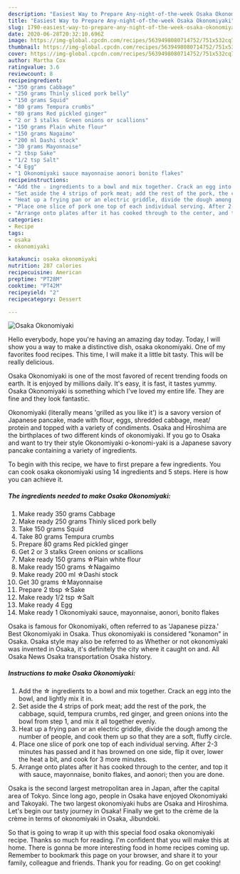 ```yaml
---
description: "Easiest Way to Prepare Any-night-of-the-week Osaka Okonomiyaki"
title: "Easiest Way to Prepare Any-night-of-the-week Osaka Okonomiyaki"
slug: 1790-easiest-way-to-prepare-any-night-of-the-week-osaka-okonomiyaki
date: 2020-06-28T20:32:10.696Z
image: https://img-global.cpcdn.com/recipes/5639498080714752/751x532cq70/osaka-okonomiyaki-recipe-main-photo.jpg
thumbnail: https://img-global.cpcdn.com/recipes/5639498080714752/751x532cq70/osaka-okonomiyaki-recipe-main-photo.jpg
cover: https://img-global.cpcdn.com/recipes/5639498080714752/751x532cq70/osaka-okonomiyaki-recipe-main-photo.jpg
author: Martha Cox
ratingvalue: 3.6
reviewcount: 8
recipeingredient:
- "350 grams Cabbage"
- "250 grams Thinly sliced pork belly"
- "150 grams Squid"
- "80 grams Tempura crumbs"
- "80 grams Red pickled ginger"
- "2 or 3 stalks  Green onions or scallions"
- "150 grams Plain white flour"
- "150 grams Nagaimo"
- "200 ml Dashi stock"
- "30 grams Mayonnaise"
- "2 tbsp Sake"
- "1/2 tsp Salt"
- "4 Egg"
- "1 Okonomiyaki sauce mayonnaise aonori bonito flakes"
recipeinstructions:
- "Add the ☆ ingredients to a bowl and mix together. Crack an egg into the bowl, and lightly mix it in."
- "Set aside the 4 strips of pork meat; add the rest of the pork, the cabbage, squid, tempura crumbs, red ginger, and green onions into the bowl from step 1, and mix it all together evenly."
- "Heat up a frying pan or an electric griddle, divide the dough among the number of people, and cook them up so that they are a soft, fluffy circle."
- "Place one slice of pork one top of each individual serving. After 2-3 minutes has passed and it has browned on one side, flip it over, lower the heat a bit, and cook for 3 more minutes."
- "Arrange onto plates after it has cooked through to the center, and top it with sauce, mayonnaise, bonito flakes, and aonori; then you are done."
categories:
- Recipe
tags:
- osaka
- okonomiyaki

katakunci: osaka okonomiyaki 
nutrition: 287 calories
recipecuisine: American
preptime: "PT28M"
cooktime: "PT42M"
recipeyield: "2"
recipecategory: Dessert

---
```



![Osaka Okonomiyaki](https://img-global.cpcdn.com/recipes/5639498080714752/751x532cq70/osaka-okonomiyaki-recipe-main-photo.jpg)

Hello everybody, hope you're having an amazing day today. Today, I will show you a way to make a distinctive dish, osaka okonomiyaki. One of my favorites food recipes. This time, I will make it a little bit tasty. This will be really delicious.

Osaka Okonomiyaki is one of the most favored of recent trending foods on earth. It is enjoyed by millions daily. It's easy, it is fast, it tastes yummy. Osaka Okonomiyaki is something which I've loved my entire life. They are fine and they look fantastic.

Okonomiyaki (literally means &#39;grilled as you like it&#39;) is a savory version of Japanese pancake, made with flour, eggs, shredded cabbage, meat/ protein and topped with a variety of condiments. Osaka and Hiroshima are the birthplaces of two different kinds of okonomiyaki. If you go to Osaka and want to try their style Okonomiyaki o-konomi-yaki is a Japanese savory pancake containing a variety of ingredients.


To begin with this recipe, we have to first prepare a few ingredients. You can cook osaka okonomiyaki using 14 ingredients and 5 steps. Here is how you can achieve it.

<!--inarticleads1-->

##### The ingredients needed to make Osaka Okonomiyaki:

1. Make ready 350 grams Cabbage
1. Make ready 250 grams Thinly sliced pork belly
1. Take 150 grams Squid
1. Take 80 grams Tempura crumbs
1. Prepare 80 grams Red pickled ginger
1. Get 2 or 3 stalks  Green onions or scallions
1. Make ready 150 grams ☆Plain white flour
1. Make ready 150 grams ☆Nagaimo
1. Make ready 200 ml ☆Dashi stock
1. Get 30 grams ☆Mayonnaise
1. Prepare 2 tbsp ☆Sake
1. Make ready 1/2 tsp ☆Salt
1. Make ready 4 Egg
1. Make ready 1 Okonomiyaki sauce, mayonnaise, aonori, bonito flakes


Osaka is famous for Okonomiyaki, often referred to as &#39;Japanese pizza.&#39; Best Okonomiyaki in Osaka. Thus okonomiyaki is considered &#34;konamon&#34; in Osaka. Osaka style may also be referred to as Whether or not okonomiyaki was invented in Osaka, it&#39;s definitely the city where it caught on and. All Osaka News Osaka transportation Osaka history. 

<!--inarticleads2-->

##### Instructions to make Osaka Okonomiyaki:

1. Add the ☆ ingredients to a bowl and mix together. Crack an egg into the bowl, and lightly mix it in.
1. Set aside the 4 strips of pork meat; add the rest of the pork, the cabbage, squid, tempura crumbs, red ginger, and green onions into the bowl from step 1, and mix it all together evenly.
1. Heat up a frying pan or an electric griddle, divide the dough among the number of people, and cook them up so that they are a soft, fluffy circle.
1. Place one slice of pork one top of each individual serving. After 2-3 minutes has passed and it has browned on one side, flip it over, lower the heat a bit, and cook for 3 more minutes.
1. Arrange onto plates after it has cooked through to the center, and top it with sauce, mayonnaise, bonito flakes, and aonori; then you are done.


Osaka is the second largest metropolitan area in Japan, after the capital area of Tokyo. Since long ago, people in Osaka have enjoyed Okonomiyaki and Takoyaki. The two largest okonomiyaki hubs are Osaka and Hiroshima. Let&#39;s begin our tasty journey in Osaka! Finally we get to the crème de la crème in terms of okonomiyaki in Osaka, Jibundoki. 

So that is going to wrap it up with this special food osaka okonomiyaki recipe. Thanks so much for reading. I'm confident that you will make this at home. There is gonna be more interesting food in home recipes coming up. Remember to bookmark this page on your browser, and share it to your family, colleague and friends. Thank you for reading. Go on get cooking!
